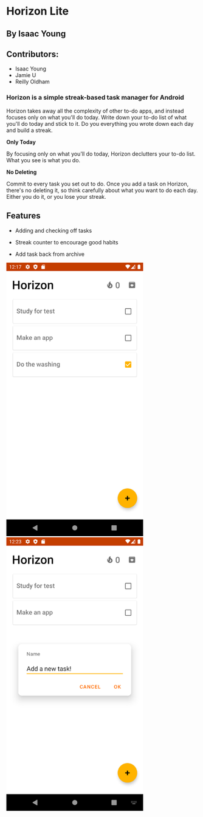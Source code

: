 # Horizon Lite 
## By Isaac Young
## Contributors: 
- Isaac Young
- Jamie U
- Reilly Oldham

### Horizon is a simple streak-based task manager for Android
Horizon takes away all the complexity of other to-do apps, and instead focuses only on what you'll do today. Write down your to-do list of what you'll do today and stick to it. Do you everything you wrote down each day and build a streak. 

<b>Only Today</b>

By focusing only on what you'll do today, Horizon declutters your to-do list. What you see is what you do. 

<b>No Deleting</b>

Commit to every task you set out to do. Once you add a task on Horizon, there's no deleting it, so think carefully about what you want to do each day. Either you do it, or you lose your streak. 

## Features
- Adding and checking off tasks

- Streak counter to encourage good habits

- Add task back from archive


<p float="left">
  <img src="readmeImages/main_activity.png"  width="360" height="720">
  <img src="readmeImages/adding.png"  width="360" height="720">
 </p>

